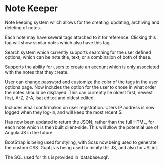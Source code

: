 # Note Keeper
Note keeping system which allows for the creating, updating, archiving and deleting of notes.

Each note may have several tags attached to it for reference. Clicking this tag will show similar notes which also have this tag. 

Search system which currently supports searching for the user defined options, which can be note title, text, or a combination of both of these. 

Supports the ability for users to create an account which is only associated with the notes that they create. 

User can change password and customize the color of the tags in the user options page. Now includes the option for the user to chose in what order the notes should be displayed. This can currently be oldest first, newest first, A-Z, Z-A, lsat edited and oldest edited.

Includes email confirmation on user registration. Users IP address is now logged when they log-in, and will keep the most recent 5.

Has now been updated to return the JSON, rather than the full HTML, for each note which is then built client-side. This will allow the potential use of AngularJS in the future.

BootStrap is being used for styling, with Scss now being used to generate the custom CSS. Gupl.js is being used to minify the JS, and also for JSLint.

The SQL used for this is provided in 'database.sql'.
